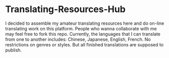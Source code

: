 # Translating-Resources-Hub
I decided to assemble my amateur translating resources here and do on-line translating work on this platform. People who wanna collaborate with me may feel free to fork this repo. Currently, the languages that I can translate from one to another includes: Chinese, Japanese, English, French. No restrictions on genres or styles. But all finished translations are supposed to publish.  
